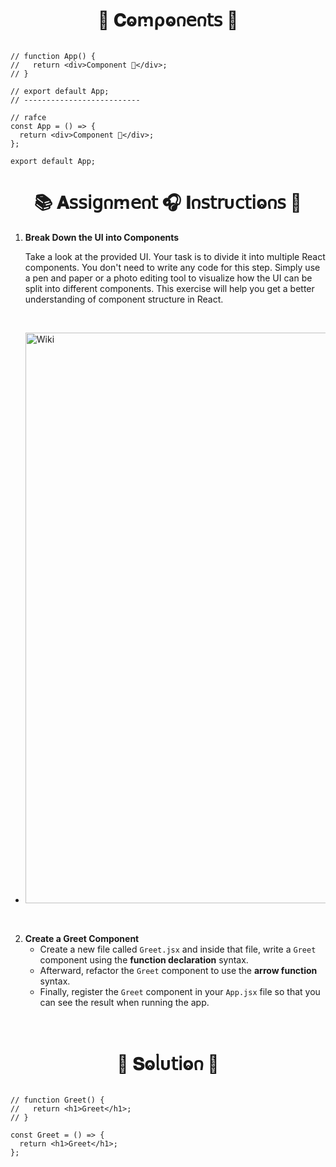 
<h1  align="center" > 🍄 𝐂ⱺꭑρⱺ𐓣𝖾𐓣𝗍𝗌 🥠</h1>

```JSX

// function App() {
//   return <div>Component 🤝</div>;
// }

// export default App;
// --------------------------

// rafce
const App = () => {
  return <div>Component 🤝</div>;
};

export default App;

```

<h1  align="center" >📚 𝐀𝗌𝗌𝗂𝗀𐓣ꭑ𝖾𐓣𝗍 🎧 𝚰𐓣𝗌𝗍𝗋υ𝖼𝗍𝗂ⱺ𐓣𝗌 🧋</h1>

1. **Break Down the UI into Components**  

   Take a look at the provided UI. Your task is to divide it into multiple React components. You don't need to write any code for this step. Simply use a pen and paper or a photo editing tool to visualize how the UI can be split into different components. This exercise will help you get a better understanding of component structure in React.

</br>

- <img width="913" alt="Wiki" src="https://github.com/user-attachments/assets/584131e9-ce91-4c0a-84eb-a360798205e1" />


</br>

2. **Create a Greet Component**
   - Create a new file called `Greet.jsx` and inside that file, write a `Greet` component using the **function declaration** syntax.
   - Afterward, refactor the `Greet` component to use the **arrow function** syntax.
   - Finally, register the `Greet` component in your `App.jsx` file so that you can see the result when running the app.

</br>

<h1  align="center" >🌽 𝐒ⱺᥣυ𝗍𝗂ⱺ𐓣 🪻</h1>

```JSX

// function Greet() {
//   return <h1>Greet</h1>;
// }

const Greet = () => {
  return <h1>Greet</h1>;
};

```
